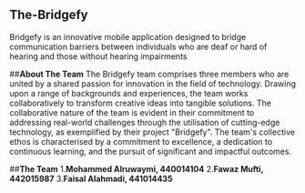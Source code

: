 ## The-Bridgefy
Bridgefy is an innovative mobile application designed to bridge communication barriers between individuals who are deaf or hard of hearing and those without hearing impairments

##**About The Team** 
The Bridgefy team comprises three members who are united by a shared passion for innovation in the field of technology. Drawing upon a range of backgrounds and experiences, the team works collaboratively to transform creative ideas into tangible solutions. The collaborative nature of the team is evident in their commitment to addressing real-world challenges through the utilisation of cutting-edge technology, as exemplified by their project "Bridgefy". The team's collective ethos is characterised by a commitment to excellence, a dedication to continuous learning, and the pursuit of significant and impactful outcomes.



##**The Team** 
1.**Mohammed Alruwaymi, 440014104**
2.**Fawaz Mufti, 442015987**
3.**Faisal Alahmadi, 441014435**
